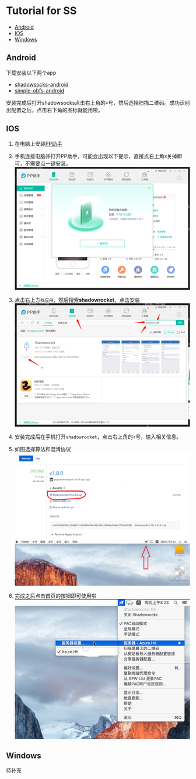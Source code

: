 # Tutorial for SS

* [Android](#Android)
* [IOS](#IOS)
* [Windows](#Windows)

## Android

下载安装以下两个app

* [shadowsocks-android](https://github.com/shadowsocks/shadowsocks-android/releases/download/v4.5.7/shadowsocks-arm64-v8a-4.5.7.apk)
* [simple-obfs-android](https://github.com/shadowsocks/simple-obfs-android/releases/download/v0.0.5/obfs-local-nightly-0.0.5.apk)

安装完成后打开shadowsocks点击右上角的`+`号，然后选择扫描二维码。成功识别出配置之后，点击右下角的图标就能用啦。

## IOS

1. 在电脑上安装[PP助手](https://pro.25pp.com/)
2. 手机连接电脑并打开PP助手，可能会出现以下提示，直接点右上角`X`关掉即可，不需要点一键安装。
![](/images/1.png)

3. 点击右上方`找应用`，然后搜索**shadowrocket**，点击安装
![](/images/2.png)

4. 安装完成后在手机打开`shadowrocket`，点击右上角的`+`号，输入相关信息。

5. 如图选择算法和混淆协议
![](/images/3.png)
![](/images/4.png)

6. 完成之后点击首页的按钮即可使用啦
![](/images/5.png)

## Windows

待补充